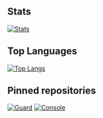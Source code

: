 <h2>Stats</h1>

[![Stats](https://github-readme-stats.vercel.app/api?username=summetdev&count_private=true&show_icons=true&hide_border=true)](https://github.com/summetdev/summetdev)

<h2>Top Languages</h2>

[![Top Langs](https://github-readme-stats.vercel.app/api/top-langs/?username=summetdev&layout=compact&hide_title=true)](https://github.com/summetdev?tab=repositories)

<h2>Pinned repositories</h2>

[![Guard](https://github-readme-stats.vercel.app/api/pin/?username=discordguard&repo=guard)](https://github.com/DiscordGuard/Guard)
[![Console](https://github-readme-stats.vercel.app/api/pin/?username=summetdev&repo=Mindustry-Server-Console)](https://github.com/summetdev/Mindustry-Server-Console)
